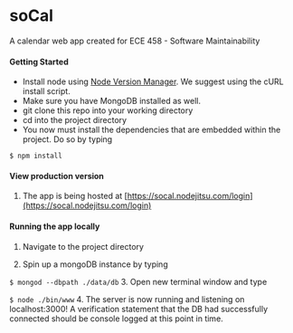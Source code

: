 soCal
===========


A calendar web app created for ECE 458 - Software Maintainability
 
#### Getting Started

* Install node using [Node Version Manager](https://github.com/creationix/nvm). We suggest using the cURL install script.
* Make sure you have MongoDB installed as well.  
* git clone this repo into your working directory  
* cd into the project directory
* You now must install the dependencies that are embedded within the project. Do so by typing

 `$ npm install`  

#### View production version
1. The app is being hosted at [https://socal.nodejitsu.com/login](https://socal.nodejitsu.com/login)
#### Running the app locally
 1. Navigate to the project directory
 
 2. Spin up a mongoDB instance by typing

  `$ mongod --dbpath ./data/db`
 3. Open new terminal window and type

  `$ node ./bin/www`
 4. The server is now running and listening on localhost:3000! A verification statement that the DB had successfully connected should be console logged at this point in time. 
